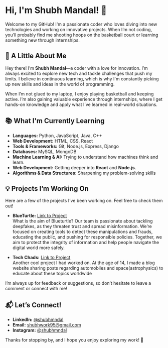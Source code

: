# Hi, I'm Shubh Mandal! 👋

Welcome to my GitHub! I'm a passionate coder who loves diving into new technologies and working on innovative projects. When I’m not coding, you’ll probably find me shooting hoops on the basketball court or learning something new through internships.

## 🚀 A Little About Me
Hey there! I’m **Shubh Mandal**—a coder with a love for innovation. I’m always excited to explore new tech and tackle challenges that push my limits. I believe in continuous learning, which is why I'm constantly picking up new skills and ideas in the world of programming.

When I’m not glued to my laptop, I enjoy playing basketball and keeping active. I’m also gaining valuable experience through internships, where I get hands-on knowledge and apply what I’ve learned in real-world situations.

## 📚 What I'm Currently Learning

- **Languages:** Python, JavaScript, Java, C++
- **Web Development:** HTML, CSS, React
- **Tools & Frameworks:** Git, Node.js, Express, Django
- **Databases:** MySQL, MongoDB
- **Machine Learning & AI:** Trying to understand how machines think and learn.
- **Web Development:** Getting deeper into **React** and **Node.js**.
- **Algorithms & Data Structures:** Sharpening my problem-solving skills
  
## 💡 Projects I’m Working On
Here are a few of the projects I’ve been working on. Feel free to check them out!

- **BlueTurtle:** [Link to Project](https://joinlaunchpad.com/#/projects/5132/blueturtle)  
  What is the aim of Blueturtle?
Our team is passionate about tackling deepfakes, as they threaten trust and spread misinformation. We’re focused on creating tools to detect these manipulations and frauds, educating the public, and pushing for responsible policies. Together, we aim to protect the integrity of information and help people navigate the digital world more safely.

- **Tech Chads:** [Link to Project](https://techchads.wordpress.com/)  
  Another cool project I had worked on. At the age of 14, I made a blog website sharing posts regarding automobiles and space(astrophysics) to educate about these topics worldwide

I’m always up for feedback or suggestions, so don’t hesitate to leave a comment or connect with me!

## 📬 Let’s Connect!
- **LinkedIn:** [@shubhmndal](https://www.linkedin.com/in/shubhmndal/)
- **Email:** [shubhwork95@gmail.com](mailto:shubhwork95@gmail.com)
- **Instagram:** [@shubhmndal](https://www.instagram.com/shubhmndal/)

Thanks for stopping by, and I hope you enjoy exploring my work! 🚀

